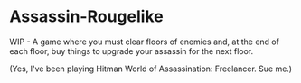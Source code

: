 # Assassin-Rougelike
WIP - A game where you must clear floors of enemies and, at the end of each floor, buy things to upgrade your assassin for the next floor.

(Yes, I've been playing Hitman World of Assassination: Freelancer. Sue me.)
